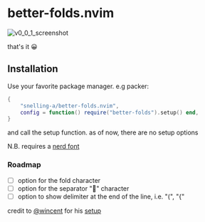 # better-folds.nvim

![v0_0_1_screenshot](https://user-images.githubusercontent.com/72226000/233853394-fb29b52f-4b00-4d01-8f52-71494a62425e.png)

that's it 😀

## Installation
Use your favorite package manager. e.g packer:
```lua
{
    "snelling-a/better-folds.nvim",
    config = function() require("better-folds").setup() end,
}
```

and call the setup function. as of now, there are no setup options

N.B. requires a [nerd font](https://www.nerdfonts.com/)
### Roadmap
- [ ] option for the fold character
- [ ] option for the separator "" character
- [ ] option to show delimiter at the end of the line, i.e. "(", "{"

credit to [@wincent](https://github.com/wincent) for his [setup](https://github.com/wincent/wincent/blob/main/aspects/nvim/files/.config/nvim/lua/wincent/foldtext.lua)

